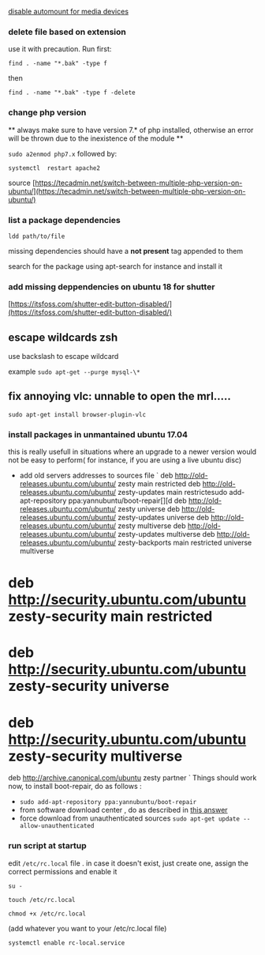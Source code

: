 [disable automount for media devices](https://askubuntu.com/a/191531)


### delete file based on extension

use it with precaution. Run first:

`find . -name "*.bak" -type f`

then

`find . -name "*.bak" -type f -delete`

### change php version 

** always make sure to have version 7.* of php installed, otherwise an error will be thrown due to the inexistence of the module **

`sudo a2enmod php7.x` followed by:

`systemctl  restart apache2`

 source [https://tecadmin.net/switch-between-multiple-php-version-on-ubuntu/](https://tecadmin.net/switch-between-multiple-php-version-on-ubuntu/)


### list a package dependencies
    ldd path/to/file
missing dependencies should have a __not present__ tag appended to them

search for the package using apt-search for instance and install it
    
### add missing deppendencies on ubuntu 18 for shutter
[https://itsfoss.com/shutter-edit-button-disabled/](https://itsfoss.com/shutter-edit-button-disabled/)

## escape wildcards zsh
use backslash to escape wildcard

example `sudo apt-get --purge mysql-\*`

## fix annoying vlc: unnable to open the mrl.....

    sudo apt-get install browser-plugin-vlc
    
    
### install packages in unmantained ubuntu 17.04
this is really usefull in situations where an upgrade to a newer version would not be easy to perform( for instance, if you are using a live ubuntu disc)

 - add old servers addresses to sources file
` 
deb http://old-releases.ubuntu.com/ubuntu/ zesty main restricted
deb http://old-releases.ubuntu.com/ubuntu/ zesty-updates main restrictesudo add-apt-repository ppa:yannubuntu/boot-repair[][d
deb http://old-releases.ubuntu.com/ubuntu/ zesty universe
deb http://old-releases.ubuntu.com/ubuntu/ zesty-updates universe
deb http://old-releases.ubuntu.com/ubuntu/ zesty multiverse
deb http://old-releases.ubuntu.com/ubuntu/ zesty-updates multiverse
deb http://old-releases.ubuntu.com/ubuntu/ zesty-backports main restricted universe multiverse
# deb http://security.ubuntu.com/ubuntu zesty-security main restricted
# deb http://security.ubuntu.com/ubuntu zesty-security universe
# deb http://security.ubuntu.com/ubuntu zesty-security multiverse
deb http://archive.canonical.com/ubuntu zesty partner
`
Things should work now, to install boot-repair, do as follows :
- `sudo add-apt-repository ppa:yannubuntu/boot-repair`
- from software download center , do as described in [this answer](https://askubuntu.com/questions/165255/unable-to-install-boot-repair)
- force download from unauthenticated sources `sudo apt-get update --allow-unauthenticated`

### run script at startup

 edit  `/etc/rc.local` file . in case it doesn't exist, just create one, assign the correct permissions and enable it

    su -

    touch /etc/rc.local

    chmod +x /etc/rc.local

(add whatever you want to your /etc/rc.local file)

    systemctl enable rc-local.service
